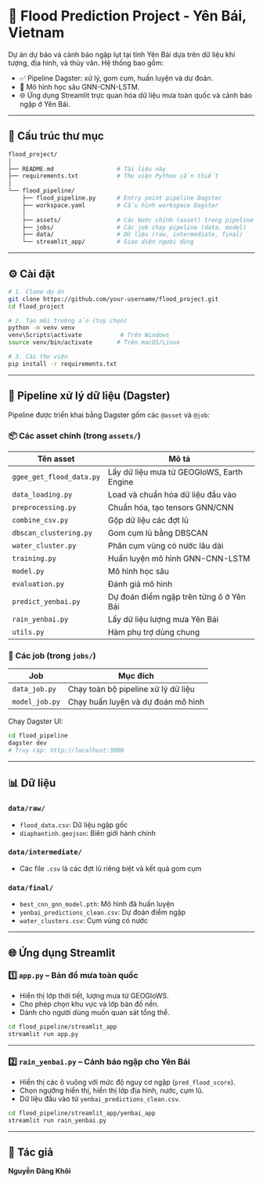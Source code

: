 # 🌊 Flood Prediction Project - Yên Bái, Vietnam

Dự án dự báo và cảnh báo ngập lụt tại tỉnh Yên Bái dựa trên dữ liệu khí tượng, địa hình, và thủy văn. Hệ thống bao gồm:

- ✅ Pipeline Dagster: xử lý, gom cụm, huấn luyện và dự đoán.
- 🧠 Mô hình học sâu GNN-CNN-LSTM.
- 🌐 Ứng dụng Streamlit trực quan hóa dữ liệu mưa toàn quốc và cảnh báo ngập ở Yên Bái.

---

## 📂 Cấu trúc thư mục

```bash
flood_project/
│
├── README.md                  # Tài liệu này
├── requirements.txt           # Thư viện Python cần thiết
│
└── flood_pipeline/
    ├── flood_pipeline.py      # Entry point pipeline Dagster
    ├── workspace.yaml         # Cấu hình workspace Dagster
    │
    ├── assets/                # Các bước chính (asset) trong pipeline
    ├── jobs/                  # Các job chạy pipeline (data, model)
    ├── data/                  # Dữ liệu (raw, intermediate, final)
    └── streamlit_app/         # Giao diện người dùng
````

---

## ⚙️ Cài đặt

```bash
# 1. Clone dự án
git clone https://github.com/your-username/flood_project.git
cd flood_project

# 2. Tạo môi trường ảo (tuỳ chọn)
python -m venv venv
venv\Scripts\activate           # Trên Windows
source venv/bin/activate       # Trên macOS/Linux

# 3. Cài thư viện
pip install -r requirements.txt
```

---

## 🔁 Pipeline xử lý dữ liệu (Dagster)

Pipeline được triển khai bằng Dagster gồm các `@asset` và `@job`:

### 📦 Các asset chính (trong `assets/`)

| Tên asset                | Mô tả                                     |
| ------------------------ | ----------------------------------------- |
| `ggee_get_flood_data.py` | Lấy dữ liệu mưa từ GEOGloWS, Earth Engine |
| `data_loading.py`        | Load và chuẩn hóa dữ liệu đầu vào         |
| `preprocessing.py`       | Chuẩn hóa, tạo tensors GNN/CNN            |
| `combine_csv.py`         | Gộp dữ liệu các đợt lũ                    |
| `dbscan_clustering.py`   | Gom cụm lũ bằng DBSCAN                    |
| `water_cluster.py`       | Phân cụm vùng có nước lâu dài             |
| `training.py`            | Huấn luyện mô hình GNN-CNN-LSTM           |
| `model.py`               | Mô hình học sâu                           |
| `evaluation.py`          | Đánh giá mô hình                          |
| `predict_yenbai.py`      | Dự đoán điểm ngập trên từng ô ở Yên Bái   |
| `rain_yenbai.py`         | Lấy dữ liệu lượng mưa Yên Bái             |
| `utils.py`               | Hàm phụ trợ dùng chung                    |

### 🧩 Các job (trong `jobs/`)

| Job            | Mục đích                            |
| -------------- | ----------------------------------- |
| `data_job.py`  | Chạy toàn bộ pipeline xử lý dữ liệu |
| `model_job.py` | Chạy huấn luyện và dự đoán mô hình  |

Chạy Dagster UI:

```bash
cd flood_pipeline
dagster dev
# Truy cập: http://localhost:3000
```

---

## 📊 Dữ liệu

### `data/raw/`

* `flood_data.csv`: Dữ liệu ngập gốc
* `diaphantinh.geojson`: Biên giới hành chính

### `data/intermediate/`

* Các file `.csv` là các đợt lũ riêng biệt và kết quả gom cụm

### `data/final/`

* `best_cnn_gnn_model.pth`: Mô hình đã huấn luyện
* `yenbai_predictions_clean.csv`: Dự đoán điểm ngập
* `water_clusters.csv`: Cụm vùng có nước

---

## 🌐 Ứng dụng Streamlit

### 1️⃣ `app.py` – **Bản đồ mưa toàn quốc**

* Hiển thị lớp thời tiết, lượng mưa từ GEOGloWS.
* Cho phép chọn khu vực và lớp bản đồ nền.
* Dành cho người dùng muốn quan sát tổng thể.

```bash
cd flood_pipeline/streamlit_app
streamlit run app.py
```

---

### 2️⃣ `rain_yenbai.py` – **Cảnh báo ngập cho Yên Bái**

* Hiển thị các ô vuông với mức độ nguy cơ ngập (`pred_flood_score`).
* Chọn ngưỡng hiển thị, hiển thị lớp địa hình, nước, cụm lũ.
* Dữ liệu đầu vào từ `yenbai_predictions_clean.csv`.

```bash
cd flood_pipeline/streamlit_app/yenbai_app
streamlit run rain_yenbai.py
```

---

## 📌 Tác giả

**Nguyễn Đăng Khôi**


